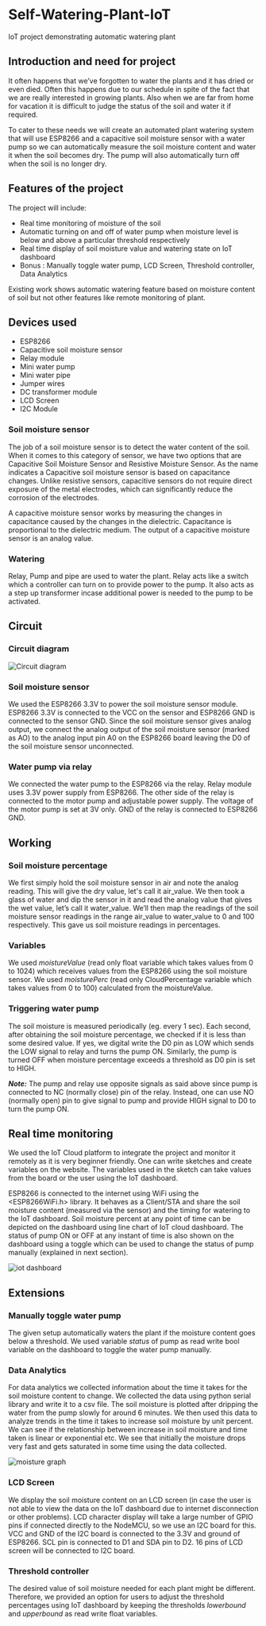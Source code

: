 # Self-Watering-Plant-IoT
IoT project demonstrating automatic watering plant

## Introduction and need for project
It often happens that we’ve forgotten to water the plants and it has dried or even died. Often this happens due to our schedule in spite of the fact that we are really interested in growing plants. Also when we are far from home for vacation it is difficult to judge the status of the soil and water it if required.

To cater to these needs we will create an automated plant watering system that will use ESP8266 and a capacitive soil moisture sensor with a water pump so we can automatically measure the soil moisture content and water it when the soil becomes dry. The pump will also automatically turn off when the soil is no longer dry.

## Features of the project

The project will include:
* Real time monitoring of moisture of the soil
* Automatic turning on and off of water pump when moisture level is below and above a particular threshold respectively
* Real time display of soil moisture value and watering state on IoT dashboard
* Bonus : Manually toggle water pump, LCD Screen, Threshold controller, Data Analytics

Existing work shows automatic watering feature based on moisture content of soil but not other features like remote monitoring of plant.

## Devices used

* ESP8266
* Capacitive soil moisture sensor
* Relay module
* Mini water pump
* Mini water pipe
* Jumper wires
* DC transformer module
* LCD Screen
* I2C Module

### Soil moisture sensor
The job of a soil moisture sensor is to detect the water content of the soil. When it comes to this category of sensor, we have two options that are Capacitive Soil Moisture Sensor and Resistive Moisture Sensor. As the name indicates a Capacitive soil moisture sensor is based on capacitance changes. Unlike resistive sensors, capacitive sensors do not require direct exposure of the metal electrodes, which can significantly reduce the corrosion of the electrodes.

A capacitive moisture sensor works by measuring the changes in capacitance caused by the changes in the dielectric. Capacitance is proportional to the dielectric medium. The output of a capacitive moisture sensor is an analog value. 

### Watering 
Relay, Pump and pipe are used to water the plant. Relay acts like a switch which a controller can turn on to provide power to the pump. It also acts as a step up transformer incase additional power is needed to the pump to be activated.

## Circuit 
### Circuit diagram
![Circuit diagram](/circuit_diagram.png)

### Soil moisture sensor
We used the ESP8266 3.3V to power the soil moisture sensor module. ESP8266 3.3V is connected to the VCC on the sensor and ESP8266 GND is connected to the sensor GND. Since the soil moisture sensor gives analog output, we connect the analog output of the soil moisture sensor (marked as AO) to the analog input pin A0 on the ESP8266 board leaving the D0 of the soil moisture sensor unconnected.

###  Water pump via relay
We connected the water pump to the ESP8266 via the relay. Relay module uses 3.3V power supply from ESP8266. The other side of the relay is connected to the motor pump and adjustable power supply. The voltage of the motor pump is set at 3V only. GND of the relay is connected to ESP8266 GND.

## Working

### Soil moisture percentage
We first simply hold the soil moisture sensor in air and note the analog reading. This will give the dry value, let's call it air_value. We then took a glass of water and dip the sensor in it and read the analog value that gives the wet value, let’s call it water_value. We’ll then map the readings of the soil moisture sensor readings in the range air_value to water_value to 0 and 100 respectively. This gave us soil moisture readings in percentages.

### Variables
We used *moistureValue* (read only float variable which takes values from 0 to 1024) which receives values from the ESP8266 using the soil moisture sensor.
We used *moisturePerc* (read only CloudPercentage variable which takes values from 0 to 100) calculated from the moistureValue.

### Triggering water pump
The soil moisture is measured periodically (eg. every 1 sec). Each second, after obtaining the soil moisture percentage, we checked if it is less than some desired value. If yes, we digital write the D0 pin as LOW which sends the LOW signal to relay and turns the pump ON. Similarly, the pump is turned OFF when moisture percentage exceeds a threshold as D0 pin is set to HIGH. 

***Note:*** The pump and relay use opposite signals as said above since pump is connected to NC (normally close) pin of the relay. Instead, one can use NO (normally open) pin to give signal to pump and provide HIGH signal to D0 to turn the pump ON.

## Real time monitoring
We used the IoT Cloud platform to integrate the project and monitor it remotely as it is very beginner friendly. One can write sketches and create variables on the website. The variables used in the sketch can take values from the board or the user using the IoT dashboard.

ESP8266 is connected to the internet using WiFi using the <ESP8266WiFi.h> library. It behaves as a Client/STA and share the soil moisture content (measured via the sensor) and the timing for watering to the IoT dashboard. 
Soil moisture percent at any point of time can be depicted on the dashboard using line chart of IoT cloud dashboard.
The status of pump ON or OFF at any instant of time is also shown on the dashboard using a toggle which can be used to change the status of pump manually (explained in next section).

![iot dashboard](/iot_cloud_dashboard.png)

## Extensions
### Manually toggle water pump
The given setup automatically waters the plant if the moisture content goes below a threshold. We used variable *status* of pump as read write bool variable on the dashboard to toggle the water pump manually.

### Data Analytics
For data analytics we collected information about the time it takes for the soil moisture content to change. We collected the data using python serial library and write it to a csv file. The soil moisture is plotted after dripping the water from the pump slowly for around 6 minutes.  We then used this data to analyze trends in the time it takes to increase soil moisture by unit percent. We can see if the relationship between increase in soil moisture and time taken is linear or exponential etc. We see that initially the moisture drops very fast and gets saturated in some time using the data collected.

![moisture graph](/line-graph.png)

### LCD Screen
We display the soil moisture content on an LCD screen (in case the user is not able to view the data on the IoT dashboard due to internet disconnection or other problems). LCD character display will take a large number of GPIO pins if connected directly to the NodeMCU, so we use an I2C board for this. VCC and GND of the I2C board is connected to the 3.3V and ground of ESP8266. SCL pin is connected to D1 and SDA pin to D2. 16 pins of LCD screen will be connected to I2C board. 

### Threshold controller
The desired value of soil moisture needed for each plant might be different. Therefore, we provided an option for users to adjust the threshold percentages using IoT dashboard by keeping the thresholds *lowerbound* and *upperbound* as read write float variables. 

